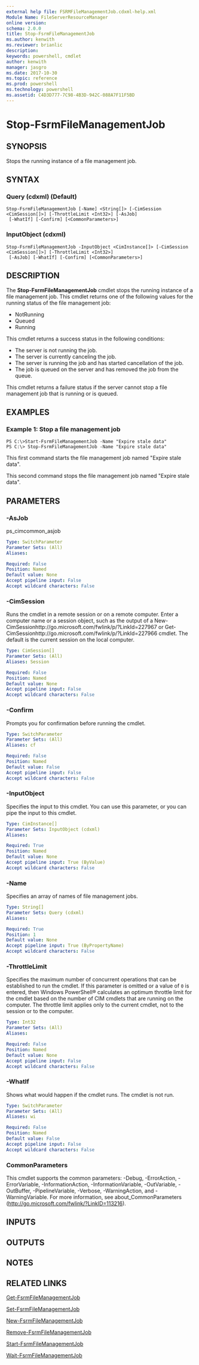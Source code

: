 ```yaml
---
external help file: FSRMFileManagementJob.cdxml-help.xml
Module Name: FileServerResourceManager
online version: 
schema: 2.0.0
title: Stop-FsrmFileManagementJob
ms.author: kenwith
ms.reviewer: brianlic
description: 
keywords: powershell, cmdlet
author: kenwith
manager: jasgro
ms.date: 2017-10-30
ms.topic: reference
ms.prod: powershell
ms.technology: powershell
ms.assetid: C4D3D777-7C98-4B3D-942C-088A7F11F5BD
---
```


# Stop-FsrmFileManagementJob

## SYNOPSIS
Stops the running instance of a file management job.

## SYNTAX

### Query (cdxml) (Default)
```
Stop-FsrmFileManagementJob [-Name] <String[]> [-CimSession <CimSession[]>] [-ThrottleLimit <Int32>] [-AsJob]
 [-WhatIf] [-Confirm] [<CommonParameters>]
```

### InputObject (cdxml)
```
Stop-FsrmFileManagementJob -InputObject <CimInstance[]> [-CimSession <CimSession[]>] [-ThrottleLimit <Int32>]
 [-AsJob] [-WhatIf] [-Confirm] [<CommonParameters>]
```

## DESCRIPTION
The **Stop-FsrmFileManagementJob** cmdlet stops the running instance of a file management job.
This cmdlet returns one of the following values for the running status of the file management job: 
- NotRunning
- Queued
- Running

This cmdlet returns a success status in the following conditions: 
- The server is not running the job. 
- The server is currently canceling the job. 
- The server is running the job and has started cancellation of the job. 
- The job is queued on the server and has removed the job from the queue.

This cmdlet returns a failure status if the server cannot stop a file management job that is running or is queued.

## EXAMPLES

### Example 1: Stop a file management job
```
PS C:\>Start-FsrmFileManagementJob -Name "Expire stale data"
PS C:\> Stop-FsrmFileManagementJob -Name "Expire stale data"
```

This first command starts the file management job named "Expire stale data".

This second command stops the file management job named "Expire stale data".

## PARAMETERS

### -AsJob
ps_cimcommon_asjob

```yaml
Type: SwitchParameter
Parameter Sets: (All)
Aliases: 

Required: False
Position: Named
Default value: None
Accept pipeline input: False
Accept wildcard characters: False
```

### -CimSession
Runs the cmdlet in a remote session or on a remote computer.
Enter a computer name or a session object, such as the output of a New-CimSessionhttp://go.microsoft.com/fwlink/p/?LinkId=227967 or Get-CimSessionhttp://go.microsoft.com/fwlink/p/?LinkId=227966 cmdlet.
The default is the current session on the local computer.

```yaml
Type: CimSession[]
Parameter Sets: (All)
Aliases: Session

Required: False
Position: Named
Default value: None
Accept pipeline input: False
Accept wildcard characters: False
```

### -Confirm
Prompts you for confirmation before running the cmdlet.

```yaml
Type: SwitchParameter
Parameter Sets: (All)
Aliases: cf

Required: False
Position: Named
Default value: False
Accept pipeline input: False
Accept wildcard characters: False
```

### -InputObject
Specifies the input to this cmdlet.
You can use this parameter, or you can pipe the input to this cmdlet.

```yaml
Type: CimInstance[]
Parameter Sets: InputObject (cdxml)
Aliases: 

Required: True
Position: Named
Default value: None
Accept pipeline input: True (ByValue)
Accept wildcard characters: False
```

### -Name
Specifies an array of names of file management jobs.

```yaml
Type: String[]
Parameter Sets: Query (cdxml)
Aliases: 

Required: True
Position: 1
Default value: None
Accept pipeline input: True (ByPropertyName)
Accept wildcard characters: False
```

### -ThrottleLimit
Specifies the maximum number of concurrent operations that can be established to run the cmdlet.
If this parameter is omitted or a value of `0` is entered, then Windows PowerShell® calculates an optimum throttle limit for the cmdlet based on the number of CIM cmdlets that are running on the computer.
The throttle limit applies only to the current cmdlet, not to the session or to the computer.

```yaml
Type: Int32
Parameter Sets: (All)
Aliases: 

Required: False
Position: Named
Default value: None
Accept pipeline input: False
Accept wildcard characters: False
```

### -WhatIf
Shows what would happen if the cmdlet runs.
The cmdlet is not run.

```yaml
Type: SwitchParameter
Parameter Sets: (All)
Aliases: wi

Required: False
Position: Named
Default value: False
Accept pipeline input: False
Accept wildcard characters: False
```

### CommonParameters
This cmdlet supports the common parameters: -Debug, -ErrorAction, -ErrorVariable, -InformationAction, -InformationVariable, -OutVariable, -OutBuffer, -PipelineVariable, -Verbose, -WarningAction, and -WarningVariable. For more information, see about_CommonParameters (http://go.microsoft.com/fwlink/?LinkID=113216).

## INPUTS

## OUTPUTS

## NOTES

## RELATED LINKS

[Get-FsrmFileManagementJob](./Get-FsrmFileManagementJob.md)

[Set-FsrmFileManagementJob](./Set-FsrmFileManagementJob.md)

[New-FsrmFileManagementJob](./New-FsrmFileManagementJob.md)

[Remove-FsrmFileManagementJob](./Remove-FsrmFileManagementJob.md)

[Start-FsrmFileManagementJob](./Start-FsrmFileManagementJob.md)

[Wait-FsrmFileManagementJob](./Wait-FsrmFileManagementJob.md)

